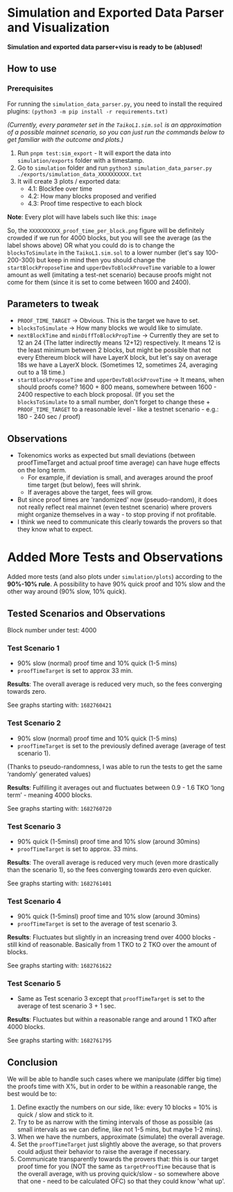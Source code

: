 # Simulation and Exported Data Parser and Visualization

**Simulation and exported data parser+visu is ready to be (ab)used!**

## How to use

### Prerequisites

For running the `simulation_data_parser.py`, you need to install the required plugins: `(python3 -m pip install -r requirements.txt)`

_(Currently, every parameter set in the `TaikoL1.sim.sol` is an approximation of a possible mainnet scenario, so you can just run the commands below to get familiar with the outcome and plots.)_

1. Run `pnpm test:sim_export` - It will export the data into `simulation/exports` folder with a timestamp.
2. Go to `simulation` folder and run `python3 simulation_data_parser.py ./exports/simulation_data_XXXXXXXXXX.txt`
3. It will create 3 plots / exported data:
   - 4.1: Blockfee over time
   - 4.2: How many blocks proposed and verified
   - 4.3: Proof time respective to each block

**Note**: Every plot will have labels such like this:
`image`

So, the `XXXXXXXXXX_proof_time_per_block.png` figure will be definitely crowded if we run for 4000 blocks, but you will see the average (as the label shows above) OR what you could do is to change the `blocksToSimulate` in the `TaikoL1.sim.sol` to a lower number (let's say 100-200-300) but keep in mind then you should change the `startBlockProposeTime` and `upperDevToBlockProveTime` variable to a lower amount as well (imitating a test-net scenario) because proofs might not come for them (since it is set to come between 1600 and 2400).

## Parameters to tweak

- `PROOF_TIME_TARGET` -> Obvious. This is the target we have to set.
- `blocksToSimulate` -> How many blocks we would like to simulate.
- `nextBlockTime` and `minDiffToBlockPropTime` -> Currently they are set to 12 an 24 (The latter indirectly means 12+12) respectively. It means 12 is the least minimum between 2 blocks, but might be possible that not every Ethereum block will have LayerX block, but let's say on average 18s we have a LayerX block. (Sometimes 12, sometimes 24, averaging out to a 18 time.)
- `startBlockProposeTime` and `upperDevToBlockProveTime` -> It means, when should proofs come? 1600 + 800 means, somewhere between 1600 - 2400 respective to each block proposal. (If you set the `blocksToSimulate` to a small number, don't forget to change these + `PROOF_TIME_TARGET` to a reasonable level - like a testnet scenario - e.g.: 180 - 240 sec / proof)

## Observations

- Tokenomics works as expected but small deviations (between proofTimeTarget and actual proof time average) can have huge effects on the long term.
  - For example, if deviation is small, and averages around the proof time target (but below), fees will shrink.
  - If averages above the target, fees will grow.
- But since proof times are 'randomized' now (pseudo-random), it does not really reflect real mainnet (even testnet scenario) where provers might organize themselves in a way - to stop proving if not profitable.
- I think we need to communicate this clearly towards the provers so that they know what to expect.

# Added More Tests and Observations

Added more tests (and also plots under `simulation/plots`) according to the **90%-10% rule**. A possibility to have 90% quick proof and 10% slow and the other way around (90% slow, 10% quick).

## Tested Scenarios and Observations

Block number under test: 4000

### Test Scenario 1

- 90% slow (normal) proof time and 10% quick (1-5 mins)
- `proofTimeTarget` is set to approx 33 min.

**Results**: The overall average is reduced very much, so the fees converging towards zero.

See graphs starting with: `1682760421`

### Test Scenario 2

- 90% slow (normal) proof time and 10% quick (1-5 mins)
- `proofTimeTarget` is set to the previously defined average (average of test scenario 1).

(Thanks to pseudo-randomness, I was able to run the tests to get the same ‘randomly’ generated values)

**Results**: Fulfilling it averages out and fluctuates between 0.9 - 1.6 TKO ‘long term’ - meaning 4000 blocks.

See graphs starting with: `1682760720`

### Test Scenario 3

- 90% quick (1-5minsl) proof time and 10% slow (around 30mins)
- `proofTimeTarget` is set to approx. 33 mins.

**Results**: The overall average is reduced very much (even more drastically than the scenario 1), so the fees converging towards zero even quicker.

See graphs starting with: `1682761401`

### Test Scenario 4

- 90% quick (1-5minsl) proof time and 10% slow (around 30mins)
- `proofTimeTarget` is set to the average of test scenario 3.

**Results**: Fluctuates but slightly in an increasing trend over 4000 blocks - still kind of reasonable. Basically from 1 TKO to 2 TKO over the amount of blocks.

See graphs starting with: `1682761622`

### Test Scenario 5

- Same as Test scenario 3 except that `proofTimeTarget` is set to the average of test scenario 3 + 1 sec.

**Results**: Fluctuates but within a reasonable range and around 1 TKO after 4000 blocks.

See graphs starting with: `1682761795`

## Conclusion

We will be able to handle such cases where we manipulate (differ big time) the proofs time with X%, but in order to be within a reasonable range, the best would be to:

1. Define exactly the numbers on our side, like: every 10 blocks = 10% is quick / slow and stick to it.
2. Try to be as narrow with the timing intervals of those as possible (as small intervals as we can define, like not 1-5 mins, but maybe 1-2 mins).
3. When we have the numbers, approximate (simulate) the overall average.
4. Set the `proofTimeTarget` just slightly above the average, so that provers could adjust their behavior to raise the average if necessary.
5. Communicate transparently towards the provers that: this is our target proof time for you (NOT the same as `targetProofTime` because that is the overall average, with us proving quick/slow - so somewhere above that one - need to be calculated OFC) so that they could know 'what up'.

